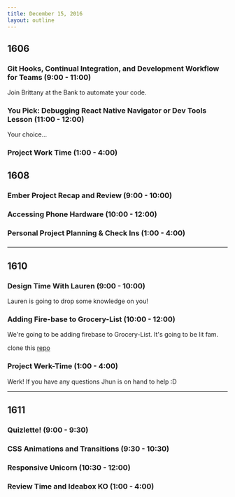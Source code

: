 ```yaml
---
title: December 15, 2016
layout: outline
---
```


## 1606

### Git Hooks, Continual Integration, and Development Workflow for Teams (9:00 - 11:00)
Join Brittany at the Bank to automate your code.

### You Pick: Debugging React Native Navigator or Dev Tools Lesson (11:00 - 12:00)
Your choice...

### Project Work Time (1:00 - 4:00)

## 1608

### Ember Project Recap and Review (9:00 - 10:00)

### Accessing Phone Hardware (10:00 - 12:00)

### Personal Project Planning & Check Ins (1:00 - 4:00)

###
***

## 1610

### Design Time With Lauren (9:00 - 10:00)

Lauren is going to drop some knowledge on you!

### Adding Fire-base to Grocery-List (10:00 - 12:00)

We're going to be adding firebase to Grocery-List.
It's going to be lit fam.

clone this [repo](https://github.com/joshuajhun/grocery-list)
### Project Werk-Time (1:00 - 4:00)

Werk!
If you have any questions Jhun is on hand to help :D

***

## 1611

### Quizlette! (9:00 - 9:30)

### CSS Animations and Transitions (9:30 - 10:30)

### Responsive Unicorn (10:30 - 12:00)

### Review Time and Ideabox KO (1:00 - 4:00)
